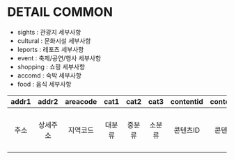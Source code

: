<h1><strong>DETAIL COMMON</strong></h1>

* sights : 관광지 세부사항
* cultural : 문화시설 세부사항
* leports : 레포츠 세부사항
* event : 축제/공연/행사 세부사항
* shopping : 쇼핑 세부사항
* accomd : 숙박 세부사항
* food : 음식 세부사항

| addr1 | addr2 | areacode | cat1 | cat2 | cat3 | contentid | contenttypeid | createdtime | firstimage | firstimage2 | homepage | mapx | mapy | modifiedtime | overview | sigungucode | tel | title | booktour | mlevel | telname | zipcode |
| :---: | :---: | :------: | :--: | :--: | :--: | :-------: | :-----------: | :---------: | :--------: | :---------: | :------: | :--: | :--: | :----------: | :------: | :---------: | :-: | :---: | :------: | :----: | :-----: | :-----: |
| 주소 | 상세주소 | 지역코드 | 대분류 | 중분류 | 소분류 | 콘텐츠ID | 콘텐츠타입ID | 생성일 | 대표이미지(원본) | 대표이미지(썸네일) | 홈페이지주소 | GPS X좌표 | GPS Y좌표 | 수정일 | 개요 | 시군구코드 | 전화번호 | 콘텐츠명(제목) | 교과서여행지여부 | Map Level | 전화번호 | 우편번호 |
